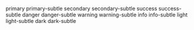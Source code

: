 primary
primary-subtle
secondary
secondary-subtle
success
success-subtle
danger
danger-subtle
warning
warning-subtle
info
info-subtle
light
light-subtle
dark
dark-subtle